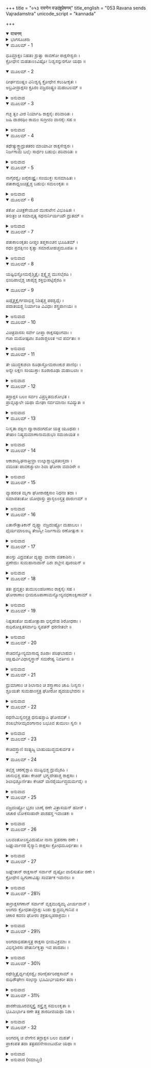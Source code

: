 +++
title = "०५३ रावणेन वज्रदंष्ट्रप्रेषणम्"
title_english = "053 Ravana sends Vajradamstra"
unicode_script = "kannada"

+++
<details open><summary>वाचनम्</summary>

<div class="audioEmbed"  caption="श्रीराम-हरिसीताराममूर्ति-घनपाठिभ्यां वचनम्" src="https://archive.org/download/Ramayana-recitation-Sriram-harisItArAmamUrti-Ghanapaati-v2/Kanda_6/Kanda_6_YK-053-Ravana_sends_Vajradamstra_0.mp3"></div>
</details>



<details><summary>ಭಾಗಸೂಚನಾ</summary>

ವಜ್ರದಂಷ್ಟ್ರನು ಸೈನ್ಯಸಹಿತ ಯುದ್ಧಕ್ಕಾಗಿ ಹೊರಟಿದ್ದು, ವಾನರರ ಮತ್ತು ರಾಕ್ಷಸರ ಯುದ್ಧ, ವಜ್ರದಂಷ್ಟ್ರನು ವಾನರರನ್ನು ಹಾಗೂ ಅಂಗದನು ರಾಕ್ಷಸರನ್ನು ಸಂಹರಿಸಿದುದು
</details>

<details open><summary>ಮೂಲಮ್ - 1</summary>

ಧೂಮ್ರಾಕ್ಷಂ ನಿಹತಂ ಶ್ರುತ್ವಾ ರಾವಣೋ ರಾಕ್ಷಸೇಶ್ವರಃ ।  
ಕ್ರೋಧೇನ ಮಹತಾಽಽವಿಷ್ಟೋ ನಿಃಶ್ವಸನ್ನುರಗೋ ಯಥಾ ॥
</details>

<details open><summary>ಮೂಲಮ್ - 2</summary>

ದೀರ್ಘಮುಷ್ಣಂ ವಿನಿಃಶ್ವಸ್ಯ ಕ್ರೋಧೇನ ಕಲುಷೀಕೃತಃ ।  
ಅಬ್ರವೀದ್ರಾಕ್ಷಸಂ ಕ್ರೂರಂ ವಜ್ರದಂಷ್ಟ್ರಂ ಮಹಾಬಲಮ್ ॥
</details>

<details><summary>ಅನುವಾದ</summary>

ಧೂಮ್ರಾಕ್ಷನು ಮಡಿದ ಸಮಾಚಾರ ತಿಳಿದು ರಾಕ್ಷಸೇಶ್ವರ ರಾವಣನು ಮಹಾ ಕ್ರೋಧಗೊಂಡು, ಹಾವು ಬುಸುಗುಟ್ಟು ವಂತೆ ಜೋರಾಗಿ ನಿಟ್ಟುಸಿರುಬಿಡುತ್ತಾ ರಾವಣನು ಕ್ರೂರ ನಿಶಾಚರ ಮಹಾಬಲಿ ವಜ್ರದಂಷ್ಟ್ರನಲ್ಲಿ ಹೇಳಿದನು.॥1-2॥
</details>

<details open><summary>ಮೂಲಮ್ - 3</summary>

ಗಚ್ಛ ತ್ವಂ ವೀರ ನಿರ್ಯಾಹಿ ರಾಕ್ಷಸೈಃ ಪರಿವಾರಿತಃ ।  
ಜಹಿ ದಾಶರಥಿಂ ರಾಮಂ ಸುಗ್ರೀವಂ ವಾನರೈಃ ಸಹ ॥
</details>

<details><summary>ಅನುವಾದ</summary>

ವೀರನೇ! ನೀನು ರಾಕ್ಷಸರೊಂದಿಗೆ ಹೋಗಿ ದಾಶರಥಿ ರಾಮನನ್ನು ಮತ್ತು ವಾನರ ಸಹಿತ ಸುಗ್ರೀವನನ್ನು ಕೊಂದು ಹಾಕು.॥3॥
</details>

<details open><summary>ಮೂಲಮ್ - 4</summary>

ತಥೇತ್ಯುಕ್ತ್ವಾದ್ರುತತರಂ ಮಾಯಾವೀ ರಾಕ್ಷಸೇಶ್ವರಃ ।  
ನಿರ್ಜಗಾಮ ಬಲೈಃ ಸಾರ್ಧಂ ಬಹುಭಿಃ ಪರಿವಾರಿತಃ ॥
</details>

<details><summary>ಅನುವಾದ</summary>

ಆಗ ಆ ಮಾಯಾವಿ ರಾಕ್ಷಸನು ‘ಹಾಗೆಯೇ ಆಗಲಿ’ ಎಂದು ಹೇಳಿ, ದೊಡ್ಡ ಸೈನ್ಯದೊಂದಿಗೆ ಕೂಡಲೇ ಯುದ್ಧಕ್ಕಾಗಿ ಹೊರಟನು.॥4॥
</details>

<details open><summary>ಮೂಲಮ್ - 5</summary>

ನಾಗೈರಶ್ವೈಃ ಖರೈರುಷ್ಟ್ರೈಃ ಸಂಯುಕ್ತಃ ಸುಸಮಾಹಿತಃ ।  
ಪತಾಕಾಧ್ವಜಚಿತ್ರೈಶ್ಚ ಬಹುಭಿಃ ಸಮಲಂಕೃತಃ ॥
</details>

<details><summary>ಅನುವಾದ</summary>

ಅವನು ಆನೆ, ಕುದುರೆ, ಕತ್ತೆ, ಒಂಟೇ ಮೊದಲಾದ ವಾಹನಗಳಿಂದ ಕೂಡಿದ್ದು, ಚಿತ್ತವನ್ನು ಏಕಾಗ್ರಗೊಳಿಸಿದ್ದನು. ಧ್ವಜ, ಪತಾಕೆಗಳಿಂದ ವಿಚಿತ್ರವಾಗಿ ಶೋಭಿಸುವ ಅನೇಕ ಸೇನಾಧ್ಯಕ್ಷರು ಅವನ ಶೋಭೆ ಹೆಚ್ಚಿಸಿದ್ದರು.॥5॥
</details>

<details open><summary>ಮೂಲಮ್ - 6</summary>

ತತೋ ವಿಚಿತ್ರಕೇಯೂರ ಮುಕುಟೇನ ವಿಭೂಷಿತಃ ।  
ತನುತ್ರಂ ಚ ಸಮಾವೃತ್ಯ ಸಧನುರ್ನಿರ್ಯಯೌ ದ್ರುತಮ್ ॥
</details>

<details><summary>ಅನುವಾದ</summary>

ವಿಚಿತ್ರವಾದ ಭುಜಬಂದಿಗಳಿಂದಲೂ, ಕಿರೀಟದಿಂದಲೂ ಅಲಂಕೃತವಾಗಿ, ಕವಚವನ್ನು ಧರಿಸಿ, ಕೈಯಲ್ಲಿ ಧನುಷ್ಯವನ್ನೆತ್ತಿಕೊಂಡು ಶೀಘ್ರವಾಗಿ ಹೊರಟನು.॥6॥
</details>

<details open><summary>ಮೂಲಮ್ - 7</summary>

ಪತಾಕಾಲಂಕೃತಂ ದೀಪ್ತಂ ತಪ್ತಕಾಂಚನ ಭೂಷಿತಮ್ ।  
ರಥಂ ಪ್ರದಕ್ಷಿಣಂ ಕೃತ್ವಾ ಸಮಾರೋಹಚ್ಚಮೂಪತಿಃ ॥
</details>

<details><summary>ಅನುವಾದ</summary>

ಧ್ವಜ-ಪತಾಕೆಗಳಿಂದ ಅಲಂಕೃತವಾದ, ಸ್ವರ್ಣಭೂಷಿತ ನಾದ, ಹೊಳೆಯುತ್ತಿರುವ ಸುಸಜ್ಜಿತ ರಥದ ಪ್ರದಕ್ಷಿಣೆ ಮಾಡಿ ಸೇನಾಪತಿ ವಜ್ರದಂಷ್ಟ್ರನು ಅದನ್ನು ಹತ್ತಿದನು.॥7॥
</details>

<details open><summary>ಮೂಲಮ್ - 8</summary>

ಯಷ್ಟಿಭಿಸ್ತೋಮರೈಶ್ಚಿತ್ರೈಃ ಶ್ಲಕ್ಷ್ಣೈಶ್ಚ ಮುಸಲೈರಪಿ ।  
ಭಿಂದಿಪಾಲೈಶ್ಚ ಚಾಪೈಶ್ಚ ಶಕ್ತಿಭಿಃಪಟ್ಟಿಶೈರಪಿ ॥
</details>

<details open><summary>ಮೂಲಮ್ - 9</summary>

ಖಡ್ಗೈಶ್ಚಕ್ರೈರ್ಗದಾಭಿಶ್ಚ ನಿಶಿತೈಶ್ಚ ಪರಶ್ವಧೈಃ ।  
ಪದಾತಯಶ್ಚ ನಿರ್ಯಾಂತಿ ವಿವಿಧಾಃ ಶಸ್ತ್ರಪಾಣಯಃ ॥
</details>

<details><summary>ಅನುವಾದ</summary>

ಅವನೊಂದಿಗೆ ಋಷ್ಟ, ವಿಚಿತ್ರತೋಮರ, ಒನಕೆ, ಬಿಂದಿಪಾಲ, ಧನುಸ್ಸು, ಶಕ್ತಿ, ಪಟ್ಟಿಶ, ಖಡ್ಗ, ಚಕ್ರ, ಗದೆ, ಹರಿತವಾದ ಗಂಡುಕೊಡಲಿ ಇವುಗಳಿಂದ ಸುಸಜ್ಜಿತರಾದ ಕಾಲಾಳುಗಳು ಇದ್ದರು. ಅವರ ಕೈಗಳಲ್ಲಿ ಅನೇಕ ಪ್ರಕಾರದ ಅಸ್ತ್ರ-ಶಸ್ತ್ರಗಳಿಂದ ಶೋಭಿಸುತ್ತಿದ್ದರು.॥8-9॥
</details>

<details open><summary>ಮೂಲಮ್ - 10</summary>

ವಿಚಿತ್ರವಾಸಸಃ ಸರ್ವೇ ದೀಪ್ತಾ ರಾಕ್ಷಸಪುಂಗವಾಃ ।  
ಗಜಾ ಮದೋತ್ಕಟಾಃ ಶೂರಾಶ್ಚಲಂತ ಇವ ಪರ್ವತಾಃ ॥
</details>

<details><summary>ಅನುವಾದ</summary>

ವಿಚಿತ್ರ ವಸ್ತ್ರಗಳನ್ನು ಧರಿಸಿದ್ದ ಆ ಎಲ್ಲ ವೀರರಾಕ್ಷಸರು ತೇಜದಿಂದ ಹೊಳೆಯುತ್ತಿದ್ದರು. ಶೌರ್ಯಸಂಪನ್ನ ಮದಮತ್ತ ಗಜಗಳಂತೆ, ನಡೆದಾಡುವ ಪರ್ವತಗಳಂತೆ ಕಂಡುಬರುತ್ತಿದ್ದರು.॥10॥
</details>

<details open><summary>ಮೂಲಮ್ - 11</summary>

ತೇ ಯುದ್ಧಕುಶಲಾ ರೂಢಾಸ್ತೋಮರಾಂಕುಶ ಪಾಣಿಭಿಃ ।  
ಅನ್ಯೇ ಲಕ್ಷಣ ಸಂಯುಕ್ತಾಃ ಶೂರಾರೂಢಾ ಮಹಾಬಲಾಃ ॥
</details>

<details><summary>ಅನುವಾದ</summary>

ಕೈಗಳಲ್ಲಿ ತೋಮರ ಅಂಕುಶ ಧರಿಸಿದ ಮಾವುತರು ಏರಿ ಕುಳಿತಿದ್ದ ಆ ಆನೆಗಳು ಯುದ್ಧದಲ್ಲಿ ಕುಶಲಿಗಳಾಗಿದ್ದು, ಯುದ್ಧಕ್ಕಾಗಿ ಸಾಗುತ್ತಿದ್ದರು. ಉತ್ತಮ ಲಕ್ಷಣಗಳಿಂದ ಕೂಡಿದ ಇತರ ಬಲವಂತರಾದ ಕುದುರೆಗಳಿದ್ದು, ಅವುಗಳ ಮೇಲೆ ವೀರ ಸೈನಿಕರು ಹತ್ತಿ ಯುದ್ಧಕ್ಕಾಗಿ ಹೊರಟಿದ್ದವು.॥11॥
</details>

<details open><summary>ಮೂಲಮ್ - 12</summary>

ತದ್ರಾಕ್ಷಸ ಬಲಂ ಸರ್ವಂ ವಿಪ್ರಸ್ಥಿತಮಶೋಭತ ।  
ಪ್ರಾವೃಟ್ಕಾಲೇ ಯಥಾ ಮೇಘಾ ನರ್ದಮಾನಾಃ ಸವಿದ್ಯುತಃ ॥
</details>

<details><summary>ಅನುವಾದ</summary>

ಯುದ್ಧಕ್ಕಾಗಿ ಹೊರಟ ರಾಕ್ಷಸರ ಆ ಸೈನ್ಯವು ವರ್ಷಾಕಾಲದಲ್ಲಿ ಸಿಡಿಲು ಸಹಿತ ಗರ್ಜಿಸುವ ಮೇಘಗಳಂತೆ ಶೋಭಿಸುತ್ತಿದ್ದವು.॥12॥
</details>

<details open><summary>ಮೂಲಮ್ - 13</summary>

ನಿಃಸೃತಾ ದಕ್ಷಿಣ ದ್ವಾರಾದಂಗದೋ ಯತ್ರ ಯೂಥಪಃ ।  
ತೇಷಾಂ ನಿಷ್ಕ್ರಮಮಾಣಾನಾಮಶುಭಂ ಸಮಜಾಯತ ॥
</details>

<details><summary>ಅನುವಾದ</summary>

ವಾನರಯೂಥಪತಿ ಅಂಗದನು ತಡೆದುನಿಂತಿದ್ದ ಲಂಕೆಯ ದಕ್ಷಿಣದ್ವಾರದಿಂದ ಸೈನ್ಯ ಹೊರಟಿತು. ಅಲ್ಲಿಂದ ಹೊರಬರುತ್ತಿರುವಂತೆಯೇ ರಾಕ್ಷಸರ ಮುಂದೆ ಅಶುಭಸೂತಕ ಅಪಶಕುನಗಳು ಕಾಣಿಸಿದವು.॥13॥
</details>

<details open><summary>ಮೂಲಮ್ - 14</summary>

ಆಕಾಶಾದ್ವಿಘನಾತ್ತೀವ್ರಾ ಉಲ್ಕಾಶ್ಚಾಭ್ಯಪತಂಸ್ತದಾ ।  
ವಮಂತಃ ಪಾವಕಜ್ವಾಲಾಃ ಶಿವಾ ಘೋರಾ ವವಾಶಿರೇ ॥
</details>

<details><summary>ಅನುವಾದ</summary>

ಮೇಘಗಳಿಲ್ಲದೆಯೇ ಆಕಾಶದಿಂದ ದುಃಸಹ ಉಲ್ಕಾಪಾತ ಆಗತೊಡಗಿತು. ಭಯಂಕರ ಗುಳ್ಳೆನರಿಗಳು ಬೆಂಕಿಯನ್ನು ಉಗುಳುತ್ತಾ ಕೆಟ್ಟದಾಗಿ ಕೂಗಿಕೊಳ್ಳುತ್ತಿದ್ದವು.॥14॥
</details>

<details open><summary>ಮೂಲಮ್ - 15</summary>

ವ್ಯಾಹರಂತ ಮೃಗಾ ಘೋರಾರಕ್ಷಸಾಂ ನಿಧನಂ ತದಾ ।  
ಸಮಾಪತಂತೋ ಯೋಧಾಸ್ತು ಪ್ರಾಸ್ಖಲಂಸ್ತತ್ರ ದಾರುಣಮ್ ॥
</details>

<details><summary>ಅನುವಾದ</summary>

ರಾಕ್ಷಸರ ಸಂಹಾರ ಸೂಚಕವಾಗಿ ಘೋರ ಪಶುಗಳು ಕೂಗುತ್ತಿದ್ದವು. ಯುದ್ಧಕ್ಕಾಗಿ ಹೊರಟ ಯೋಧರು ಎಡವಿ ಬೀಳುತ್ತಿದ್ದರು. ಇದರಿಂದ ಅವರ ದಾರುಣ ಅವಸ್ಥೆಯಾಯಿತು.॥15॥
</details>

<details open><summary>ಮೂಲಮ್ - 16</summary>

ಏತಾನೌತ್ಪಾತಿಕಾನ್ ದೃಷ್ಟ್ವಾ ವಜ್ರದಂಷ್ಟ್ರೋ ಮಹಾಬಲಃ ।  
ಧೈರ್ಯಮಾಲಂಬ್ಯ ತೇಜಸ್ವೀ ನಿರ್ಜಗಾಮ ರಣೋತ್ಸುಕಃ ॥
</details>

<details><summary>ಅನುವಾದ</summary>

ಇಂತಹ ಉತ್ಪಾತಸೂಚಕ ಅಪಶಕುನಗಳನ್ನು ನೋಡಿಯೂ ಮಹಾಬಲಿ ವಜ್ರದಂಷ್ಟ್ರನು ಧೈರ್ಯಗೆಡದೆ, ಆ ತೇಜಸ್ವೀ ವೀರನು ಯುದ್ಧಕ್ಕಾಗಿ ಉತ್ಸುಕನಾಗಿ ಹೊರಟೇಬಿಟ್ಟನು.॥16॥
</details>

<details open><summary>ಮೂಲಮ್ - 17</summary>

ತಾಂಸ್ತು ವಿದ್ರವತೋ ದೃಷ್ಟ್ವಾ ವಾನರಾ ಜಿತಕಾಶಿನಃ ।  
ಪ್ರಣೇದುಃ ಸುಮಹಾನಾದಾನ್ ದಿಶಃ ಶಬ್ದೇನ ಪೂರಯನ್ ॥
</details>

<details><summary>ಅನುವಾದ</summary>

ತೀವ್ರಗತಿಯಿಂದ ಬರುತ್ತಿರುವ ರಾಕ್ಷಸರನ್ನು ನೋಡಿ ವಿಜಯಲಕ್ಷ್ಮಿಯಿಂದ ಸಂಪನ್ನರಾದ ವಾನರರು ಜೋರು ಜೋರಾಗಿ ಗರ್ಜಿಸತೊಡಗಿದರು. ಅವರ ಸಿಂಹನಾದವು ಎಲ್ಲ ದಿಕ್ಕುಗಳಲ್ಲಿ ಪ್ರತಿಧ್ವನಿಸಿತು.॥17॥
</details>

<details open><summary>ಮೂಲಮ್ - 18</summary>

ತತಃ ಪ್ರವೃತ್ತಂ ತುಮುಲಂಹರೀಣಾಂ ರಾಕ್ಷಸೈಃ ಸಹ ।  
ಘೋರಾಣಾಂ ಭೀಮರೂಪಾಣಾಮನ್ಯೋನ್ಯವಧಕಾಂಕ್ಷಿಣಾಮ್ ॥
</details>

<details><summary>ಅನುವಾದ</summary>

ಅನಂತರ ಭಯಾನಕ ರೂಪವನ್ನು ಧರಿಸುವ ಘೋರ ವಾನರರಲ್ಲಿ ಮತ್ತು ರಾಕ್ಷಸರಲ್ಲಿ ತುಮುಲಯುದ್ಧ ಪ್ರಾರಂಭ ವಾಯಿತು. ಎರಡೂ ಪಕ್ಷದ ಯೋಧರು ಒಬ್ಬರು ಮತ್ತೊಬ್ಬರನ್ನು ಕೊಲ್ಲಲು ಬಯಸುತ್ತಿದ್ದರು.॥18॥
</details>

<details open><summary>ಮೂಲಮ್ - 19</summary>

ನಿಷ್ಪತಂತೋ ಮಹೋತ್ಸಾಹಾ ಭಿನ್ನದೇಹ ಶಿರೋಧರಾಃ ।  
ರುಧಿರೋಕ್ಷಿತಸರ್ವಾಧಿ ನ್ಯಪತನ್ ಧರಣೀತಲೇ ॥
</details>

<details><summary>ಅನುವಾದ</summary>

ಭಾರೀ ಉತ್ಸಾಹದಿಂದ ವಾನರರು-ರಾಕ್ಷಸರು ಯುದ್ಧಕ್ಕಾಗಿ, ಮುನ್ನುಗ್ಗುತ್ತಿದ್ದರು, ಆದರೆ ಶರೀರ, ಕತ್ತು ಕತ್ತರಿಸಲ್ಪಟ್ಟು ಭೂಮಿಗೆ ಬೀಳುತ್ತಿದ್ದರು. ಆಗ ಅವರ ಸರ್ವಾಂಗಗಳೂ ರಕ್ತದಿಂದ ತೊಯ್ದುಹೋಗುತ್ತಿತ್ತು.॥19॥
</details>

<details open><summary>ಮೂಲಮ್ - 20</summary>

ಕೇಚಿದನ್ಯೋನ್ಯಮಾಸಾದ್ಯ ಶೂರಾಃ ಪರಿಘಬಾಹವಃ ।  
ಚಿಕ್ಷಿಪುರ್ವಿವಿಧಾನ್ಶಸ್ತ್ರಾನ್ ಸಮರೇಷ್ವ ನಿವರ್ತಿನಃ ॥
</details>

<details><summary>ಅನುವಾದ</summary>

ಯುದ್ಧದಿಂದ ಎಂದೂ ಹಿಂದಕ್ಕೆ ಸರಿಯದೆ, ಪರಿಘಗಳಂತೆ ಬಾಹುಗಳಿದ್ದ ಎಷ್ಟೋ ಶೂರ ವೀರರು ಪರಸ್ಪರ ಹತ್ತಿರ ಹೋಗಿ ನಾನಾ ಪ್ರಕಾರದ ಅಸ್ತ್ರ-ಶಸ್ತ್ರಗಳಿಂದ ಪ್ರಹರಿಸುತ್ತಿದ್ದರು.॥20॥
</details>

<details open><summary>ಮೂಲಮ್ - 21</summary>

ದ್ರುಮಾಣಾಂ ಚ ಶಿಲಾನಾಂ ಚ ಶಸ್ತ್ರಾಣಾಂ ಚಾಪಿ ನಿಃಸ್ವನಃ ।  
ಶ್ರೂಯತೇ ಸುಮಹಾಂಸ್ತತ್ರ ಘೋರೋ ಹೃದಯಭೇದನಃ ॥
</details>

<details><summary>ಅನುವಾದ</summary>

ಆ ರಣರಂಗದಲ್ಲಿ ಪ್ರಯೋಗಿಸುವ ವೃಕ್ಷ, ಪರ್ವತಗಳ ಹಾಗೂ ಶಸ್ತ್ರಗಳ ಮಹಾಘೋರ ಶಬ್ದವು ಕಿವಿಗೆ ಬಿದ್ದಾಕ್ಷಣ ಹೃದಯವನ್ನು ಸೀಳಿ ಬಿಡುತ್ತಿತ್ತು.॥21॥
</details>

<details open><summary>ಮೂಲಮ್ - 22</summary>

ರಥನೇಮಿಸ್ವನಸ್ತತ್ರ ಧನುಷಶ್ಚಾಪಿ ಘೋರವತ್ ।  
ಶಂಖಭೇರೀಮೃದಂಗಾನಾಂ ಬಭೂವ ತುಮುಲಃ ಸ್ವನಃ ॥
</details>

<details><summary>ಅನುವಾದ</summary>

ರಥಚಕ್ರಗಳ ಗಡ-ಗಡ, ಧನುಷ್ಟಂಕಾರ, ಶಂಖ, ಭೇರಿ, ಮೃದಂಗಗಳ ಶಬ್ದ ಒಂದಾಗಿ ಭಾರೀ ಭಯಂಕರವಾಗಿ ಅನಿಸುತ್ತಿತ್ತು.॥22॥
</details>

<details open><summary>ಮೂಲಮ್ - 23</summary>

ಕೇಚಿದಸ್ತ್ರಾಣಿ ಸಂತ್ಯಜ್ಯ ಬಾಹುಯುದ್ಧಮಕುರ್ವತ ॥
</details>

<details open><summary>ಮೂಲಮ್ - 24</summary>

ತಲೈಶ್ಚ ಚರಣೈಶ್ಚಾಪಿ  ಮುಷ್ಟಿಭಿಶ್ಚ ದ್ರುಮೈರಪಿ ।  
ಜಾನುಭಿಶ್ಚ ಹತಾಃ ಕೇಚಿದ್ ಭಗ್ನ್ನದೇಹಾಶ್ಚ ರಾಕ್ಷಸಾಃ ।  
ಶಿಲಾಭಿಶ್ಚೂರ್ಣಿತಾಃ ಕೇಚಿದ್ ವಾನರೈರ್ಯುದ್ಧದುರ್ಮದೈಃ ॥
</details>

<details><summary>ಅನುವಾದ</summary>

ಕೆಲವು ಯೋಧರು ಶಸ್ತ್ರಗಳನ್ನು ಬಿಸುಟು ಬಾಹುಯುದ್ಧ ಮಾಡತೊಡಗಿದರು. ಕೈಏಟಿನಿಂದ, ಕಾಲಿನ ಒದೆಯಿಂದ, ಮುಷ್ಟಿಗಳಿಂದ, ವೃಕ್ಷಗಳಿಂದ, ಮೊಣಕಾಲುಗಳಿಂದ ಏಟು ತಿಂದು ಎಷ್ಟೋ ರಾಕ್ಷಸರ ಶರೀರಗಳು ನುಚ್ಚು ನೂರಾದವು. ರಣದುರ್ಮದ ವಾನರರು ಶಿಲೆಗಳಿಂದ ಹೊಡೆದು ಎಷ್ಟೋ ರಾಕ್ಷಸರನ್ನು ಕೊಂದುಹಾಕಿದರು.॥23-24॥
</details>

<details open><summary>ಮೂಲಮ್ - 25</summary>

ವಜ್ರದಂಷ್ಟ್ರೋ ಭೃಶಂ ಬಾಣೈ ರಣೇ ವಿತ್ರಾಸಯನ್ ಹರೀನ್ ।  
ಚಚಾರ ಲೋಕಸಂಹಾರೇ ಪಾಶಹಸ್ತ ಇವಾಂತಕಃ ॥
</details>

<details><summary>ಅನುವಾದ</summary>

ಆಗ ವಜ್ರದಂಷ್ಟ್ರನು ಬಾಣಗಳಿಂದ ವಾನರರನ್ನು ಅತ್ಯಂತ ಭಯಗೊಳಿಸುತ್ತಾ ಮೂರು ಲೋಕಗಳನ್ನು ಸಂಹಾರ ಮಾಡಲು ಹೊರಟ ಪಾಶಧಾರೀ ಯಮನಂತೆ ಯುದ್ಧರಂಗದಲ್ಲಿ ಸಂಚರಿಸತೊಡಗಿದನು.॥25॥
</details>

<details open><summary>ಮೂಲಮ್ - 26</summary>

ಬಲವಂತೋಽಸ್ತ್ರವಿದುಷೋ ನಾನಾ ಪ್ರಹರಣಾ ರಣೇ ।  
ಜಘ್ನುರ್ವಾನರ ಸೈನ್ಯಾನಿ ರಾಕ್ಷಸಾಃ ಕ್ರೋಧಮೂರ್ಛಿತಾಃ ॥
</details>

<details><summary>ಅನುವಾದ</summary>

ಜೊತೆಗೆ ಕ್ರೋಧಗೊಂಡ ಇತರ ಅಸ್ತ್ರ ವೇತ್ತರಾದ ಬಲವಂತ ರಾಕ್ಷಸರು ಅಸ್ತ್ರ-ಶಸ್ತ್ರಗಳನ್ನು ಧರಿಸಿ ವಾನರ ಸೈನ್ಯವನ್ನು ಸಂಹರಿಸ ತೊಡಗಿದರು.॥26॥
</details>

<details open><summary>ಮೂಲಮ್ - 27</summary>

ಜಘ್ನೇತಾನ್ ರಾಕ್ಷಸಾನ್ ಸರ್ವಾನ್ ದೃಷ್ಟೋ ವಾಲಿಸುತೋ ರಣೇ ।  
ಕ್ರೋಧೇನ ದ್ವಿಗುಣಾವಿಷ್ಟಃ ಸಂವರ್ತಕ ಇವಾನಲಃ ॥
</details>

<details><summary>ಅನುವಾದ</summary>

ಆದರೆ ಪ್ರಳಯಕಾಲದ ಸಂವರ್ತಕ ಅಗ್ನಿಯು ಪ್ರಾಣಿಗಳನ್ನು ಸಂಹರಿಸು ವಂತೆಯೇ ವಾಲಿಪುತ್ರ ಅಂಗದನು ಇಮ್ಮಡಿ ಉತ್ಸಾಹದಿಂದ ರಾಕ್ಷಸರನ್ನು ವಧಿಸತೊಡಗಿದನು.॥27॥
</details>

<details open><summary>ಮೂಲಮ್ - 28½</summary>

ತಾನ್ರಾಕ್ಷಸಗಣಾನ್ ಸರ್ವಾನ್ ವೃಕ್ಷಮುದ್ಯಮ್ಯ ವೀರ್ಯವಾನ್ ।  
ಅಂಗದಃ ಕ್ರೋಧತಾಮ್ರಾಕ್ಷಃ ಸಿಂಹಃ  ಕ್ಷುದ್ರಮೃಗಾನಿವ ॥  
ಚಕಾರ ಕದನಂ ಘೋರಂ ಶಕ್ರತುಲ್ಯಪರಾಕ್ರಮಃ ।
</details>

<details><summary>ಅನುವಾದ</summary>

ಅವನ ಕಣ್ಣುಗಳು ಕ್ರೋಧದಿಂದ ಕೆಂಪಾಗಿದ್ದು, ಇಂದ್ರನಂತೆ ಪರಾಕ್ರಮಿಯಾಗಿದ್ದನು. ಸಿಂಹವು ಸಣ್ಣ ಪ್ರಾಣಿಗಳನ್ನು ಸುಲಭವಾಗಿ ಕೊಲ್ಲುವಂತೆ, ಪರಾಕ್ರಮಿ ಅಂಗದನು ಒಂದು ಮರವನ್ನೆತ್ತಿಕೊಂಡು ಎಲ್ಲ ರಾಕ್ಷಸ ಸೈನಿಕರನ್ನು ಸಂಹರಿಸತೊಡಗಿದನು.॥28½॥
</details>

<details open><summary>ಮೂಲಮ್ - 29½</summary>

ಅಂಗದಾಭಿಹತಾಸ್ತತ್ರ ರಾಕ್ಷಸಾ  ಭೀಮವಿಕ್ರಮಾಃ ॥  
ವಿಭಿನ್ನಶಿರಸಃ  ಪೇತುರ್ನಿಕೃತ್ತಾ  ಇವ ಪಾದಪಾಃ ।
</details>

<details><summary>ಅನುವಾದ</summary>

ಅಂಗದನ ಪ್ರಹಾರದಿಂದ ಆ ಭಯಾನಕ ಪರಾಕ್ರಮಿ ರಾಕ್ಷಸರು ತಲೆ ಕಡಿದಮರಗಳಂತೆ ಶಿರಗಳನ್ನು ಕಳೆದುಕೊಂಡು ನೆಲಕ್ಕೆ ಬೀಳತೊಡಗಿದರು.॥29½॥
</details>

<details open><summary>ಮೂಲಮ್ - 30½</summary>

ರಥೇಶ್ಚಿತ್ರೈರ್ಧ್ವಜೈರಶ್ವೈಃ ಶರೀರೈರ್ಹರಿರಕ್ಷಸಾಮ್ ॥  
ರುಧಿರೌಘೇಣ  ಸಂಛನ್ನಾ ಭೂಮಿರ್ಭಯಕರೀ ತದಾ ।
</details>

<details><summary>ಅನುವಾದ</summary>

ಆಗ ರಥಗಳಿಂದ, ಚಿತ್ರವಿಚಿತ್ರ ಧ್ವಜಗಳಿಂದ, ಕುದುರೆಗಳಿಂದ, ರಾಕ್ಷಸರ ಮತ್ತು ವಾನರರ ದೇಹಗಳಿಂದ, ಹರಿದ ರಕ್ತದ ಹೊಳೆಯಿಂದ ಆ ರಣಭೂಮಿಯು ಭಯಾನಕವಾಗಿ ಕಂಡುಬರುತ್ತಿತ್ತು.॥30½॥
</details>

<details open><summary>ಮೂಲಮ್ - 31½</summary>

ಹಾರಕೇಯೂರವಸ್ಶಸ್ತ್ರೈ ಶಸ್ತ್ರೈಶ್ಚ ಸಮಲಂಕೃತಾ ॥  
ಭೂಮಿರ್ಭಾತಿ ರಣೇ ತತ್ರ ಶಾರದೀವಯಥಾ ನಿಶಾ ।
</details>

<details><summary>ಅನುವಾದ</summary>

ಯೋಧರ ಹಾರ, ಕೇಯೂರ, ವಸ್ತ್ರ, ಶಸ್ತ್ರಗಳಿಂದ ಅಲಂಕೃತವಾದ ರಣಭೂಮಿಯು ಶರತ್ಕಾಲದ ಇರುಳಿನಂತೆ ಶೋಭಿಸುತ್ತಿತ್ತು.॥31½॥
</details>

<details open><summary>ಮೂಲಮ್ - 32</summary>

ಅಂಗದಸ್ಯ ಚ  ವೇಗೇನ  ತದ್ರಾಕ್ಷಸ ಬಲಂ  ಮಹತ್ ।  
ಪ್ರಾಕಂಪತ ತದಾ  ತತ್ರಪವನೇನಾಂಬುದೋ ಯಥಾ ॥
</details>

<details><summary>ಅನುವಾದ</summary>

ಅಂಗದನ ವೇಗದಿಂದ ಆ ವಿಶಾಲ ರಾಕ್ಷಸ ಸೈನ್ಯವು ವಾಯುವೇಗದಿಂದ ಕಂಪಿಸುವ ಮೇಘಗಳಂತೆ ನಡುಗಿಹೋಯಿತು.॥32॥
</details>

<details><summary>ಅನುವಾದ (ಸಮಾಪ್ತಿಃ)</summary>

ಶ್ರೀವಾಲ್ಮೀಕಿ ವಿರಚಿತ ಆರ್ಷರಾಮಾಯಣ ಆದಿಕಾವ್ಯದ ಯುದ್ಧಕಾಂಡದಲ್ಲಿ ಐವತ್ತಮೂರನೆಯ ಸರ್ಗ ಪೂರ್ಣವಾಯಿತು.॥53॥
</details>
